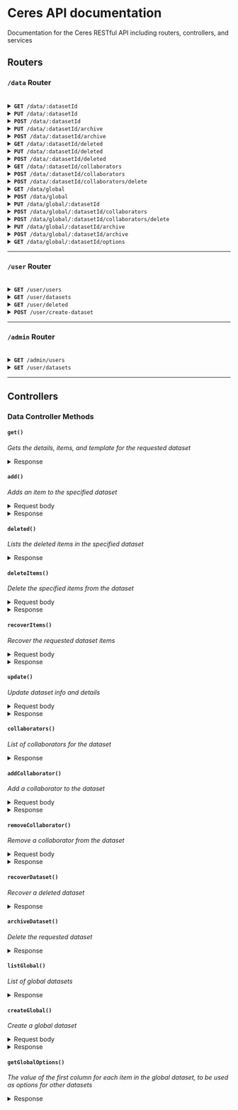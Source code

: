 # Ceres API documentation

Documentation for the Ceres RESTful API including routers, controllers, and services

## Routers

### `/data` Router

<br />

<details>
  <summary><code><strong>GET</strong> /data/:datasetId</code></summary><br />

  &nbsp;&nbsp;&nbsp;&nbsp;*Get all data and details for a specific dataset*
  
  &nbsp;&nbsp;&nbsp;&nbsp;`Action` dataController.get
</details>

<details>
  <summary><code><strong>PUT</strong> /data/:datasetId</code></summary><br />

  &nbsp;&nbsp;&nbsp;&nbsp;*Edit details for a specific dataset*
  
  &nbsp;&nbsp;&nbsp;&nbsp;<code><strong>Action:</strong></code> dataController.update
  <br/>&nbsp;&nbsp;&nbsp;&nbsp;<code><strong>Scope:</strong></code> `edit:details`
</details>

<details>
  <summary><code><strong>POST</strong> /data/:datasetId</code></summary><br />

  &nbsp;&nbsp;&nbsp;&nbsp;*Add item to a specific dataset*
  
  &nbsp;&nbsp;&nbsp;&nbsp;<code><strong>Action:</strong></code> dataController.add
  <br/>&nbsp;&nbsp;&nbsp;&nbsp;<code><strong>Scope:</strong></code> `add:items`
</details>

<details>
  <summary><code><strong>PUT</strong> /data/:datasetId/archive</code></summary><br />

  &nbsp;&nbsp;&nbsp;&nbsp;*Recover an archived (deleted) dataset*
  
  &nbsp;&nbsp;&nbsp;&nbsp;<code><strong>Action:</strong></code> dataController.recoverDataset
  <br/>&nbsp;&nbsp;&nbsp;&nbsp;<code><strong>Scope:</strong></code> `recover:dataset`
</details>

<details>
  <summary><code><strong>POST</strong> /data/:datasetId/archive</code></summary><br />

  &nbsp;&nbsp;&nbsp;&nbsp;*Archive (delete) a dataset*
  
  &nbsp;&nbsp;&nbsp;&nbsp;<code><strong>Action:</strong></code> dataController.archiveDataset
  <br/>&nbsp;&nbsp;&nbsp;&nbsp;<code><strong>Scope:</strong></code> `delete:dataset`
</details>

<details>
  <summary><code><strong>GET</strong> /data/:datasetId/deleted</code></summary><br />

  &nbsp;&nbsp;&nbsp;&nbsp;*Get deleted items for a specific dataset*
  
  &nbsp;&nbsp;&nbsp;&nbsp;<code><strong>Action:</strong></code> dataController.deleted
  <br/>&nbsp;&nbsp;&nbsp;&nbsp;<code><strong>Scope:</strong></code> `recover:items`
</details>

<details>
  <summary><code><strong>PUT</strong> /data/:datasetId/deleted</code></summary><br />

  &nbsp;&nbsp;&nbsp;&nbsp;*Recover deleted items for a specific dataset*
  
  &nbsp;&nbsp;&nbsp;&nbsp;<code><strong>Action:</strong></code> dataController.recoverItems
  <br/>&nbsp;&nbsp;&nbsp;&nbsp;<code><strong>Scope:</strong></code> `recover:items`
</details>

<details>
  <summary><code><strong>POST</strong> /data/:datasetId/deleted</code></summary><br />

  &nbsp;&nbsp;&nbsp;&nbsp;*Delete items for a specific dataset*
  
  &nbsp;&nbsp;&nbsp;&nbsp;<code><strong>Action:</strong></code> dataController.deleteItems
  <br/>&nbsp;&nbsp;&nbsp;&nbsp;<code><strong>Scope:</strong></code> `delete:items`
</details>

<details>
  <summary><code><strong>GET</strong> /data/:datasetId/collaborators</code></summary><br />

  &nbsp;&nbsp;&nbsp;&nbsp;*Get all collaborators for a specific dataset*
  
  &nbsp;&nbsp;&nbsp;&nbsp;<code><strong>Action:</strong></code> dataController.deleteItems
</details>

<details>
  <summary><code><strong>POST</strong> /data/:datasetId/collaborators</code></summary><br />

  &nbsp;&nbsp;&nbsp;&nbsp;*Add a collaborator for a specific dataset*
  
  &nbsp;&nbsp;&nbsp;&nbsp;<code><strong>Action:</strong></code> dataController.addCollaborator
  <br/>&nbsp;&nbsp;&nbsp;&nbsp;<code><strong>Scope:</strong></code> `update:collaborators`
</details>

<details>
  <summary><code><strong>POST</strong> /data/:datasetId/collaborators/delete</code></summary><br />

  &nbsp;&nbsp;&nbsp;&nbsp;*Remove a collaborator for a specific dataset*
  
  &nbsp;&nbsp;&nbsp;&nbsp;<code><strong>Action:</strong></code> dataController.removeCollaborator
  <br/>&nbsp;&nbsp;&nbsp;&nbsp;<code><strong>Scope:</strong></code> `update:collaborators`
</details>

<details>
  <summary><code><strong>GET</strong> /data/global</code></summary><br />

  &nbsp;&nbsp;&nbsp;&nbsp;*Get a list of all global datasets*
  
  &nbsp;&nbsp;&nbsp;&nbsp;`Action` dataController.listGlobal
</details>

<details>
  <summary><code><strong>POST</strong> /data/global</code></summary><br />

  &nbsp;&nbsp;&nbsp;&nbsp;*Create a global dataset*
  
  &nbsp;&nbsp;&nbsp;&nbsp;`Action` dataController.createGlobal
  <br/>&nbsp;&nbsp;&nbsp;&nbsp;<code><strong>Role:</strong></code> `ADMIN`
</details>

<details>
  <summary><code><strong>PUT</strong> /data/global/:datasetId</code></summary><br />

  &nbsp;&nbsp;&nbsp;&nbsp;*Edit details for a specific global dataset*
  
  &nbsp;&nbsp;&nbsp;&nbsp;`Action` dataController.update
  <br/>&nbsp;&nbsp;&nbsp;&nbsp;<code><strong>Role:</strong></code> `ADMIN`
</details>

<details>
  <summary><code><strong>POST</strong> /data/global/:datasetId/collaborators</code></summary><br />

  &nbsp;&nbsp;&nbsp;&nbsp;*Add a collaborator for a specific global dataset*
  
  &nbsp;&nbsp;&nbsp;&nbsp;`Action` dataController.addCollaborator
  <br/>&nbsp;&nbsp;&nbsp;&nbsp;<code><strong>Role:</strong></code> `ADMIN`
</details>

<details>
  <summary><code><strong>POST</strong> /data/global/:datasetId/collaborators/delete</code></summary><br />

  &nbsp;&nbsp;&nbsp;&nbsp;*Remove a collaborator for a specific global dataset*
  
  &nbsp;&nbsp;&nbsp;&nbsp;`Action` dataController.removeCollaborator
  <br/>&nbsp;&nbsp;&nbsp;&nbsp;<code><strong>Role:</strong></code> `ADMIN`
</details>

<details>
  <summary><code><strong>PUT</strong> /data/global/:datasetId/archive</code></summary><br />

  &nbsp;&nbsp;&nbsp;&nbsp;*Recover an archived (deleted) global dataset*
  
  &nbsp;&nbsp;&nbsp;&nbsp;`Action` dataController.recoverDataset
  <br/>&nbsp;&nbsp;&nbsp;&nbsp;<code><strong>Role:</strong></code> `ADMIN`
</details>

<details>
  <summary><code><strong>POST</strong> /data/global/:datasetId/archive</code></summary><br />

  &nbsp;&nbsp;&nbsp;&nbsp;*Archive (delete) a global dataset*
  
  &nbsp;&nbsp;&nbsp;&nbsp;`Action` dataController.archiveDataset
  <br/>&nbsp;&nbsp;&nbsp;&nbsp;<code><strong>Role:</strong></code> `ADMIN`
</details>

<details>
  <summary><code><strong>GET</strong> /data/global/:datasetId/options</code></summary><br />

  &nbsp;&nbsp;&nbsp;&nbsp;*Get all values from 1st column of the specific global dataset to be used as options in another dataset*
  
  &nbsp;&nbsp;&nbsp;&nbsp;`Action` dataController.getGlobalOptions
</details>

---

### `/user` Router

<br />

<details>
  <summary><code><strong>GET</strong> /user/users</code></summary><br />

  &nbsp;&nbsp;&nbsp;&nbsp;*Get a list of all users*
  
  &nbsp;&nbsp;&nbsp;&nbsp;`Action` userController.list
</details>

<details>
  <summary><code><strong>GET</strong> /user/datasets</code></summary><br />

  &nbsp;&nbsp;&nbsp;&nbsp;*Get a list of all datasets for the user making the request*
  
  &nbsp;&nbsp;&nbsp;&nbsp;`Action` userController.datasets
</details>

<details>
  <summary><code><strong>GET</strong> /user/deleted</code></summary><br />

  &nbsp;&nbsp;&nbsp;&nbsp;*Get a list of all archived (deleted) datasets for the user*
  
  &nbsp;&nbsp;&nbsp;&nbsp;`Action` userController.deleted
</details>

<details>
  <summary><code><strong>POST</strong> /user/create-dataset</code></summary><br />

  &nbsp;&nbsp;&nbsp;&nbsp;*Create a dataset with the current user as owner*
  
  &nbsp;&nbsp;&nbsp;&nbsp;`Action` userController.createDataset
</details>

---

### `/admin` Router

<br />

<details>
  <summary><code><strong>GET</strong> /admin/users</code></summary><br />

  &nbsp;&nbsp;&nbsp;&nbsp;*Get a list of all users*
  
  &nbsp;&nbsp;&nbsp;&nbsp;`Action` adminController.users.list
</details>

<details>
  <summary><code><strong>GET</strong> /user/datasets</code></summary><br />

  &nbsp;&nbsp;&nbsp;&nbsp;*Create a user with the provided info*
  
  &nbsp;&nbsp;&nbsp;&nbsp;`Action` adminController.users.create
</details>

---

## Controllers

### Data Controller Methods

#### `get()`
*Gets the details, items, and template for the requested dataset*

<details>
  <summary>Response</summary>
  <table>
    <tr>
      <th>Key</th>
      <th>Type</th>
      <th>Description</th>
    </tr>
    <tr>
      <td><code>dataset</code></td>
      <td><strong>Object</td></strong>
      <td>Dataset details</td>
    </tr>
    <tr>
      <td><code>items</code></td>
      <td><strong>Array</td></strong>
      <td>Items associated with the dataset</td>
    </tr>
    <tr>
      <td><code>template</code></td>
      <td><strong>Object</td></strong>
      <td>The JSON Schema template that defines the dataset data</td>
    </tr>
    <tr>
      <td><code>hasDeleted</code></td>
      <td><strong>Boolean</td></strong>
      <td>Whether the dataset has deleted items</td>
    </tr>
  </table>
</details>

#### `add()`
*Adds an item to the specified dataset*

<details>
  <summary>Request body</summary>
  
  An object representing the item to be added to the dataset. Should match the JSON Schema provided in the dataset template.
</details>

<details>
  <summary>Response</summary>
  <table>
    <tr>
      <th>Key</th>
      <th>Type</th>
      <th>Description</th>
    </tr>
    <tr>
      <td><code>item</code></td>
      <td><strong>Object</td></strong>
      <td>The item that has been added</td>
    </tr>
  </table>
</details>

#### `deleted()`
*Lists the deleted items in the specified dataset*

<details>
  <summary>Response</summary>
  <table>
    <tr>
      <th>Key</th>
      <th>Type</th>
      <th>Description</th>
    </tr>
    <tr>
      <td><code>items</code></td>
      <td><strong>Array</td></strong>
      <td>A list of the deleted items</td>
    </tr>
  </table>
</details>

#### `deleteItems()`
*Delete the specified items from the dataset*

<details>
  <summary>Request body</summary>
  
  An array of item ids to be deleted from the dataset.
</details>

<details>
  <summary>Response</summary>
  
  *Empty response on success*
</details>

#### `recoverItems()`
*Recover the requested dataset items*

<details>
  <summary>Request body</summary>
  
  An array of item ids to be recovered.
</details>

<details>
  <summary>Response</summary>
  
  *Empty response on success*
</details>

#### `update()`
*Update dataset info and details*

<details>
  <summary>Request body</summary>
  
  An object representing the values to be updated.
</details>

<details>
  <summary>Response</summary>
  
  *Empty response on success*
</details>

#### `collaborators()`
*List of collaborators for the dataset*

<details>
  <summary>Response</summary>
  <table>
    <tr>
      <th>Key</th>
      <th>Type</th>
      <th>Description</th>
    </tr>
    <tr>
      <td><code>collaborators</code></td>
      <td><strong>Array</td></strong>
      <td>A list of the dataset's collaborators with basic user details</td>
    </tr>
  </table>
</details>

#### `addCollaborator()`
*Add a collaborator to the dataset*

<details>
  <summary>Request body</summary>
  
  An array of user objects to be added as collaborators.
</details>

<details>
  <summary>Response</summary>
  
  *Empty response on success*
</details>

#### `removeCollaborator()`
*Remove a collaborator from the dataset*

<details>
  <summary>Request body</summary>
  
  An object with the user id to be removed. `{ id: USERID }`
</details>

<details>
  <summary>Response</summary>
  
  *Empty response on success*
</details>

#### `recoverDataset()`
*Recover a deleted dataset*

<details>
  <summary>Response</summary>
  
  *Empty response on success*
</details>

#### `archiveDataset()`
*Delete the requested dataset*

<details>
  <summary>Response</summary>
  
  *Empty response on success*
</details>

#### `listGlobal()`
*List of global datasets*

<details>
  <summary>Response</summary>
  
  Array of global datasets with basic dataset details
</details>

#### `createGlobal()`
*Create a global dataset*

<details>
  <summary>Request body</summary>
  
  <table>
    <tr>
      <th>Key</th>
      <th>Type</th>
      <th>Description</th>
    </tr>
    <tr>
      <td><code>details</code></td>
      <td><strong>Object</td></strong>
      <td>The dataset details to be created</td>
    </tr>
    <tr>
      <td><code>template</code></td>
      <td><strong>Object</td></strong>
      <td>The JSON Schema template for the dataset to be created</td>
    </tr>
  </table>
</details>

<details>
  <summary>Response</summary>
  
  <table>
    <tr>
      <th>Key</th>
      <th>Type</th>
      <th>Description</th>
    </tr>
    <tr>
      <td><code>id</code></td>
      <td><strong>String</td></strong>
      <td>The id of the created dataset</td>
    </tr>
  </table>
</details>

#### `getGlobalOptions()`
*The value of the first column for each item in the global dataset, to be used as options for other datasets*

<details>
  <summary>Response</summary>
  
  <table>
    <tr>
      <th>Key</th>
      <th>Type</th>
      <th>Description</th>
    </tr>
    <tr>
      <td><code>ops</code></td>
      <td><strong>Array</td></strong>
      <td>List of global dataset first column values</td>
    </tr>
  </table>
</details>
